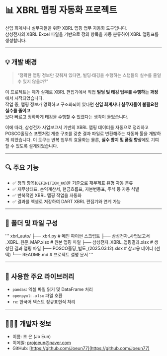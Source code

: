 # 📊 XBRL 맵핑 자동화 프로젝트

신입 회계사나 실무자들을 위한 XBRL 맵핑 업무 자동화 도구입니다.  
삼성전자의 XBRL Excel 파일을 기반으로 정의 항목을 자동 분류하여 XBRL 맵핑표를 생성합니다.

---
## 💡 개발 배경

> “정확한 맵핑 정보만 갖춰져 있다면, 빌딩·태깅을 수행하는 스탭들의 실수를 줄일 수 있지 않을까?”

이 프로젝트는 제가 실제로 XBRL 편집기에서 직접 **빌딩 및 태깅 업무를 수행하는 과정**에서 시작되었습니다.  
작업 중, 맵핑 정보가 명확하고 구조화되어 있다면 **신입 회계사나 실무자들이 불필요한 실수를 줄이고**  
보다 빠르고 정확하게 태깅을 수행할 수 있겠다는 생각이 들었습니다.

이에 따라, 삼성전자 사업보고서 기반의 XBRL 맵핑 데이터를 자동으로 정리하고  
POSCO홀딩스 포맷처럼 계층 구조를 갖춘 결과 파일로 변환해주는 자동화 툴을 개발하게 되었습니다.
이 도구는 반복 업무의 효율화는 물론, **실수 방지 및 품질 향상**에도 기여할 수 있도록 설계되었습니다.

---

## 🔍 주요 기능

- ✅ 정의 항목(`DEFINITION_KO`)을 기준으로 재무제표 유형 자동 분류
- ✅ 재무상태표, 손익계산서, 현금흐름표, 자본변동표, 주석 등 자동 식별
- ✅ 반복적인 XBRL 맵핑 작업을 자동화
- ✅ 결과를 엑셀로 저장하여 DART XBRL 편집기와 연계 가능
---

## 📁 폴더 및 파일 구성 

''' xbrl_auto/ ├── xbrl.py # 메인 파이썬 스크립트 ├── 삼성전자_사업보고서_XBRL_원문_MAP.xlsx # 원본 맵핑 파일 ├── 삼성전자_XBRL_맵핑결과.xlsx # 생성된 결과 맵핑 파일 ├── POSCO홀딩_별도_(2025.03.12).xlsx # 참고용 데이터 (선택) └── README.md # 프로젝트 설명 문서 '''

---

## 🐍 사용한 주요 라이브러리

- `pandas`: 엑셀 파일 읽기 및 DataFrame 처리
- `openpyxl`: `.xlsx` 파일 호환
- `re`: 한국어 텍스트 정규표현식 처리
---

## 🙋🏻‍♂️ 개발자 정보

- 이름: 조 은 (Jo Eun)
- 이메일: projoeun@naver.com
- GitHub: [https://github.com/Joeun77](https://github.com/Joeun77)

